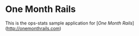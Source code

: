 # One Month Rails

This is the ops-stats sample application for [*One Month Rails*] (http://onemonthrails.com)